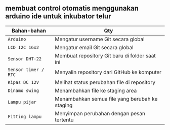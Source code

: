 ## membuat control otomatis menggunakan arduino ide untuk inkubator telur  

| Bahan-bahan | Qty |
|---------------------|------------|
| `Arduino` | Mengatur username Git secara global |
| `LCD I2C 16x2` | Mengatur email Git secara global |
| `Sensor DHT-22` | Membuat repository Git baru di folder saat ini |
| `Sensor timer / RTC` | Menyalin repository dari GitHub ke komputer |
| `Kipas DC 12V` | Melihat status perubahan file di repository |
| `Dinamo swing` | Menambahkan file ke staging area |
| `Lampu pijar` | Menambahkan semua file yang berubah ke staging |
| `Fitting lampu` | Menyimpan perubahan dengan pesan tertentu |  

